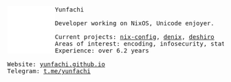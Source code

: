<pre><a href="//......................................................................................................................................................................................................................................................................................................................................................................................................................................................................................................................................................................................................................................................................................................................................................................................................................................................................................................................................................................................................................................................................................................................................................................................................................................................................................................................................./......................................................................................................................................................................................................................................................................................................................................................................................................................................................................................................................................................................................................................................................................................................................................................................................................................................................................................................................................................................................................................................................................................................................................................................................................................................................................................................................................./flag{ĄPä&ǞŇǺHæuĤƔxƛƛŮċŊȪǚƗĈƐŲȀtàȫǚȦƕ(ƾƙ}/......................................................................................................................................................................................................................................................................................................................................................................................................................................................................................................................................................................................................................................................................................................................................................................................................................................................................................................................................................................................................................................................................................................................................................................................................................................................................................................................................."
><picture
><source width="22%" height="22%" media="(prefers-color-scheme: light)" srcset="ascii_light.svg" align="left"
><source width="22%" height="22%" media="(prefers-color-scheme: dark)" srcset="ascii_dark.svg" align="left"
><img width="22%" height="22%" src="ascii_light.svg" align="left"
></picture></a
>Yunfachi

Developer working on NixOS, Unicode enjoyer.

Current projects: <a href="https://github.com/yunfachi/nix-config">nix-config</a>, <a href="https://github.com/yunfachi/denix">denix</a>, <a href="https://github.com/deshiro">deshiro</a>  
Areas of interest: encoding, infosecurity, static APIs
Experience: over 6.2 years  

Website: <a href="https://yunfachi.github.io">yunfachi.github.io</a>
Telegram: <a href="https://t.me/yunfachi">t.me/yunfachi</a></pre>
